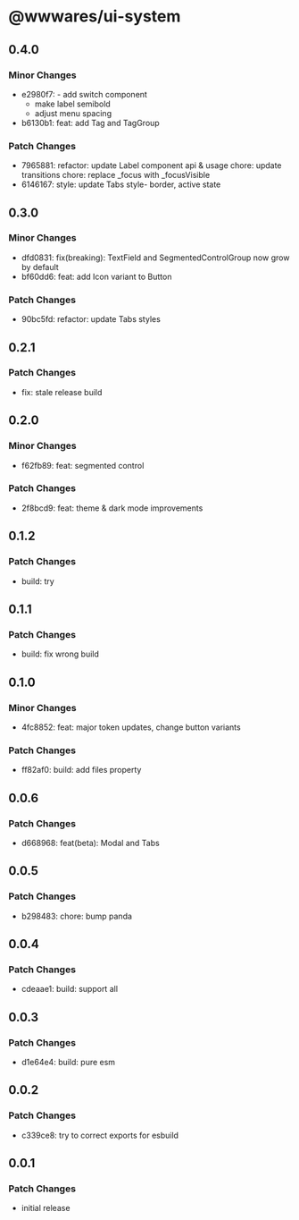 # @wwwares/ui-system

## 0.4.0

### Minor Changes

- e2980f7: - add switch component
  - make label semibold
  - adjust menu spacing
- b6130b1: feat: add Tag and TagGroup

### Patch Changes

- 7965881: refactor: update Label component api & usage
  chore: update transitions
  chore: replace \_focus with \_focusVisible
- 6146167: style: update Tabs style- border, active state

## 0.3.0

### Minor Changes

- dfd0831: fix(breaking): TextField and SegmentedControlGroup now grow by default
- bf60dd6: feat: add Icon variant to Button

### Patch Changes

- 90bc5fd: refactor: update Tabs styles

## 0.2.1

### Patch Changes

- fix: stale release build

## 0.2.0

### Minor Changes

- f62fb89: feat: segmented control

### Patch Changes

- 2f8bcd9: feat: theme & dark mode improvements

## 0.1.2

### Patch Changes

- build: try

## 0.1.1

### Patch Changes

- build: fix wrong build

## 0.1.0

### Minor Changes

- 4fc8852: feat: major token updates, change button variants

### Patch Changes

- ff82af0: build: add files property

## 0.0.6

### Patch Changes

- d668968: feat(beta): Modal and Tabs

## 0.0.5

### Patch Changes

- b298483: chore: bump panda

## 0.0.4

### Patch Changes

- cdeaae1: build: support all

## 0.0.3

### Patch Changes

- d1e64e4: build: pure esm

## 0.0.2

### Patch Changes

- c339ce8: try to correct exports for esbuild

## 0.0.1

### Patch Changes

- initial release
